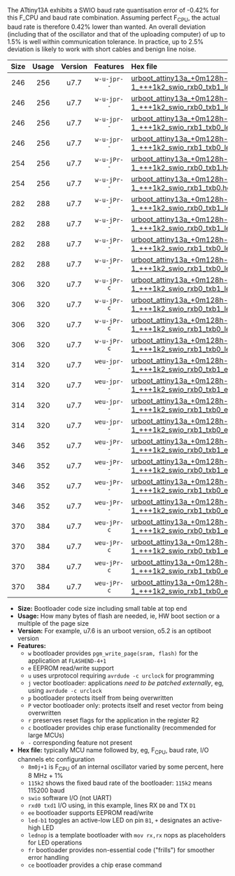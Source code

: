 The ATtiny13A exhibits a SWIO baud rate quantisation error of -0.42% for this F_CPU and baud rate combination. Assuming perfect F<sub>CPU</sub>, the actual baud rate is therefore 0.42% lower than wanted. An overall deviation (including that of the oscillator and that of the uploading computer) of up to 1.5% is well within communication tolerance. In practice, up to 2.5% deviation is likely to work with short cables and benign line noise.

|Size|Usage|Version|Features|Hex file|
|:-:|:-:|:-:|:-:|:--|
|246|256|u7.7|`w-u-jpr--`|[urboot_attiny13a_+0m128h-1_+++1k2_swio_rxb0_txb1_led+b2.hex](https://raw.githubusercontent.com/stefanrueger/urboot.hex/main/mcus/attiny13a/internal_oscillator/fcpu_+0m128h-1/br_+++1k2/urboot_attiny13a_+0m128h-1_+++1k2_swio_rxb0_txb1_led+b2.hex)|
|246|256|u7.7|`w-u-jpr--`|[urboot_attiny13a_+0m128h-1_+++1k2_swio_rxb0_txb1_lednop.hex](https://raw.githubusercontent.com/stefanrueger/urboot.hex/main/mcus/attiny13a/internal_oscillator/fcpu_+0m128h-1/br_+++1k2/urboot_attiny13a_+0m128h-1_+++1k2_swio_rxb0_txb1_lednop.hex)|
|246|256|u7.7|`w-u-jpr--`|[urboot_attiny13a_+0m128h-1_+++1k2_swio_rxb1_txb0_led+b2.hex](https://raw.githubusercontent.com/stefanrueger/urboot.hex/main/mcus/attiny13a/internal_oscillator/fcpu_+0m128h-1/br_+++1k2/urboot_attiny13a_+0m128h-1_+++1k2_swio_rxb1_txb0_led+b2.hex)|
|246|256|u7.7|`w-u-jpr--`|[urboot_attiny13a_+0m128h-1_+++1k2_swio_rxb1_txb0_lednop.hex](https://raw.githubusercontent.com/stefanrueger/urboot.hex/main/mcus/attiny13a/internal_oscillator/fcpu_+0m128h-1/br_+++1k2/urboot_attiny13a_+0m128h-1_+++1k2_swio_rxb1_txb0_lednop.hex)|
|254|256|u7.7|`w-u-jPr--`|[urboot_attiny13a_+0m128h-1_+++1k2_swio_rxb0_txb1.hex](https://raw.githubusercontent.com/stefanrueger/urboot.hex/main/mcus/attiny13a/internal_oscillator/fcpu_+0m128h-1/br_+++1k2/urboot_attiny13a_+0m128h-1_+++1k2_swio_rxb0_txb1.hex)|
|254|256|u7.7|`w-u-jPr--`|[urboot_attiny13a_+0m128h-1_+++1k2_swio_rxb1_txb0.hex](https://raw.githubusercontent.com/stefanrueger/urboot.hex/main/mcus/attiny13a/internal_oscillator/fcpu_+0m128h-1/br_+++1k2/urboot_attiny13a_+0m128h-1_+++1k2_swio_rxb1_txb0.hex)|
|282|288|u7.7|`w-u-jPr--`|[urboot_attiny13a_+0m128h-1_+++1k2_swio_rxb0_txb1_led+b2_fr.hex](https://raw.githubusercontent.com/stefanrueger/urboot.hex/main/mcus/attiny13a/internal_oscillator/fcpu_+0m128h-1/br_+++1k2/urboot_attiny13a_+0m128h-1_+++1k2_swio_rxb0_txb1_led+b2_fr.hex)|
|282|288|u7.7|`w-u-jPr--`|[urboot_attiny13a_+0m128h-1_+++1k2_swio_rxb0_txb1_lednop_fr.hex](https://raw.githubusercontent.com/stefanrueger/urboot.hex/main/mcus/attiny13a/internal_oscillator/fcpu_+0m128h-1/br_+++1k2/urboot_attiny13a_+0m128h-1_+++1k2_swio_rxb0_txb1_lednop_fr.hex)|
|282|288|u7.7|`w-u-jPr--`|[urboot_attiny13a_+0m128h-1_+++1k2_swio_rxb1_txb0_led+b2_fr.hex](https://raw.githubusercontent.com/stefanrueger/urboot.hex/main/mcus/attiny13a/internal_oscillator/fcpu_+0m128h-1/br_+++1k2/urboot_attiny13a_+0m128h-1_+++1k2_swio_rxb1_txb0_led+b2_fr.hex)|
|282|288|u7.7|`w-u-jPr--`|[urboot_attiny13a_+0m128h-1_+++1k2_swio_rxb1_txb0_lednop_fr.hex](https://raw.githubusercontent.com/stefanrueger/urboot.hex/main/mcus/attiny13a/internal_oscillator/fcpu_+0m128h-1/br_+++1k2/urboot_attiny13a_+0m128h-1_+++1k2_swio_rxb1_txb0_lednop_fr.hex)|
|306|320|u7.7|`w-u-jPr-c`|[urboot_attiny13a_+0m128h-1_+++1k2_swio_rxb0_txb1_led+b2_fr_ce.hex](https://raw.githubusercontent.com/stefanrueger/urboot.hex/main/mcus/attiny13a/internal_oscillator/fcpu_+0m128h-1/br_+++1k2/urboot_attiny13a_+0m128h-1_+++1k2_swio_rxb0_txb1_led+b2_fr_ce.hex)|
|306|320|u7.7|`w-u-jPr-c`|[urboot_attiny13a_+0m128h-1_+++1k2_swio_rxb0_txb1_lednop_fr_ce.hex](https://raw.githubusercontent.com/stefanrueger/urboot.hex/main/mcus/attiny13a/internal_oscillator/fcpu_+0m128h-1/br_+++1k2/urboot_attiny13a_+0m128h-1_+++1k2_swio_rxb0_txb1_lednop_fr_ce.hex)|
|306|320|u7.7|`w-u-jPr-c`|[urboot_attiny13a_+0m128h-1_+++1k2_swio_rxb1_txb0_led+b2_fr_ce.hex](https://raw.githubusercontent.com/stefanrueger/urboot.hex/main/mcus/attiny13a/internal_oscillator/fcpu_+0m128h-1/br_+++1k2/urboot_attiny13a_+0m128h-1_+++1k2_swio_rxb1_txb0_led+b2_fr_ce.hex)|
|306|320|u7.7|`w-u-jPr-c`|[urboot_attiny13a_+0m128h-1_+++1k2_swio_rxb1_txb0_lednop_fr_ce.hex](https://raw.githubusercontent.com/stefanrueger/urboot.hex/main/mcus/attiny13a/internal_oscillator/fcpu_+0m128h-1/br_+++1k2/urboot_attiny13a_+0m128h-1_+++1k2_swio_rxb1_txb0_lednop_fr_ce.hex)|
|314|320|u7.7|`weu-jpr--`|[urboot_attiny13a_+0m128h-1_+++1k2_swio_rxb0_txb1_ee_led+b2.hex](https://raw.githubusercontent.com/stefanrueger/urboot.hex/main/mcus/attiny13a/internal_oscillator/fcpu_+0m128h-1/br_+++1k2/urboot_attiny13a_+0m128h-1_+++1k2_swio_rxb0_txb1_ee_led+b2.hex)|
|314|320|u7.7|`weu-jpr--`|[urboot_attiny13a_+0m128h-1_+++1k2_swio_rxb0_txb1_ee_lednop.hex](https://raw.githubusercontent.com/stefanrueger/urboot.hex/main/mcus/attiny13a/internal_oscillator/fcpu_+0m128h-1/br_+++1k2/urboot_attiny13a_+0m128h-1_+++1k2_swio_rxb0_txb1_ee_lednop.hex)|
|314|320|u7.7|`weu-jpr--`|[urboot_attiny13a_+0m128h-1_+++1k2_swio_rxb1_txb0_ee_led+b2.hex](https://raw.githubusercontent.com/stefanrueger/urboot.hex/main/mcus/attiny13a/internal_oscillator/fcpu_+0m128h-1/br_+++1k2/urboot_attiny13a_+0m128h-1_+++1k2_swio_rxb1_txb0_ee_led+b2.hex)|
|314|320|u7.7|`weu-jpr--`|[urboot_attiny13a_+0m128h-1_+++1k2_swio_rxb1_txb0_ee_lednop.hex](https://raw.githubusercontent.com/stefanrueger/urboot.hex/main/mcus/attiny13a/internal_oscillator/fcpu_+0m128h-1/br_+++1k2/urboot_attiny13a_+0m128h-1_+++1k2_swio_rxb1_txb0_ee_lednop.hex)|
|346|352|u7.7|`weu-jPr--`|[urboot_attiny13a_+0m128h-1_+++1k2_swio_rxb0_txb1_ee_led+b2_fr.hex](https://raw.githubusercontent.com/stefanrueger/urboot.hex/main/mcus/attiny13a/internal_oscillator/fcpu_+0m128h-1/br_+++1k2/urboot_attiny13a_+0m128h-1_+++1k2_swio_rxb0_txb1_ee_led+b2_fr.hex)|
|346|352|u7.7|`weu-jPr--`|[urboot_attiny13a_+0m128h-1_+++1k2_swio_rxb0_txb1_ee_lednop_fr.hex](https://raw.githubusercontent.com/stefanrueger/urboot.hex/main/mcus/attiny13a/internal_oscillator/fcpu_+0m128h-1/br_+++1k2/urboot_attiny13a_+0m128h-1_+++1k2_swio_rxb0_txb1_ee_lednop_fr.hex)|
|346|352|u7.7|`weu-jPr--`|[urboot_attiny13a_+0m128h-1_+++1k2_swio_rxb1_txb0_ee_led+b2_fr.hex](https://raw.githubusercontent.com/stefanrueger/urboot.hex/main/mcus/attiny13a/internal_oscillator/fcpu_+0m128h-1/br_+++1k2/urboot_attiny13a_+0m128h-1_+++1k2_swio_rxb1_txb0_ee_led+b2_fr.hex)|
|346|352|u7.7|`weu-jPr--`|[urboot_attiny13a_+0m128h-1_+++1k2_swio_rxb1_txb0_ee_lednop_fr.hex](https://raw.githubusercontent.com/stefanrueger/urboot.hex/main/mcus/attiny13a/internal_oscillator/fcpu_+0m128h-1/br_+++1k2/urboot_attiny13a_+0m128h-1_+++1k2_swio_rxb1_txb0_ee_lednop_fr.hex)|
|370|384|u7.7|`weu-jPr-c`|[urboot_attiny13a_+0m128h-1_+++1k2_swio_rxb0_txb1_ee_led+b2_fr_ce.hex](https://raw.githubusercontent.com/stefanrueger/urboot.hex/main/mcus/attiny13a/internal_oscillator/fcpu_+0m128h-1/br_+++1k2/urboot_attiny13a_+0m128h-1_+++1k2_swio_rxb0_txb1_ee_led+b2_fr_ce.hex)|
|370|384|u7.7|`weu-jPr-c`|[urboot_attiny13a_+0m128h-1_+++1k2_swio_rxb0_txb1_ee_lednop_fr_ce.hex](https://raw.githubusercontent.com/stefanrueger/urboot.hex/main/mcus/attiny13a/internal_oscillator/fcpu_+0m128h-1/br_+++1k2/urboot_attiny13a_+0m128h-1_+++1k2_swio_rxb0_txb1_ee_lednop_fr_ce.hex)|
|370|384|u7.7|`weu-jPr-c`|[urboot_attiny13a_+0m128h-1_+++1k2_swio_rxb1_txb0_ee_led+b2_fr_ce.hex](https://raw.githubusercontent.com/stefanrueger/urboot.hex/main/mcus/attiny13a/internal_oscillator/fcpu_+0m128h-1/br_+++1k2/urboot_attiny13a_+0m128h-1_+++1k2_swio_rxb1_txb0_ee_led+b2_fr_ce.hex)|
|370|384|u7.7|`weu-jPr-c`|[urboot_attiny13a_+0m128h-1_+++1k2_swio_rxb1_txb0_ee_lednop_fr_ce.hex](https://raw.githubusercontent.com/stefanrueger/urboot.hex/main/mcus/attiny13a/internal_oscillator/fcpu_+0m128h-1/br_+++1k2/urboot_attiny13a_+0m128h-1_+++1k2_swio_rxb1_txb0_ee_lednop_fr_ce.hex)|

- **Size:** Bootloader code size including small table at top end
- **Usage:** How many bytes of flash are needed, ie, HW boot section or a multiple of the page size
- **Version:** For example, u7.6 is an urboot version, o5.2 is an optiboot version
- **Features:**
  + `w` bootloader provides `pgm_write_page(sram, flash)` for the application at `FLASHEND-4+1`
  + `e` EEPROM read/write support
  + `u` uses urprotocol requiring `avrdude -c urclock` for programming
  + `j` vector bootloader: applications *need to be patched externally*, eg, using `avrdude -c urclock`
  + `p` bootloader protects itself from being overwritten
  + `P` vector bootloader only: protects itself and reset vector from being overwritten
  + `r` preserves reset flags for the application in the register R2
  + `c` bootloader provides chip erase functionality (recommended for large MCUs)
  + `-` corresponding feature not present
- **Hex file:** typically MCU name followed by, eg, F<sub>CPU</sub>, baud rate, I/O channels etc configuration
  + `8m0j+1` is F<sub>CPU</sub> of an internal oscillator varied by some percent, here 8 MHz + 1%
  + `115k2` shows the fixed baud rate of the bootloader: `115k2` means 115200 baud
  + `swio` software I/O (not UART)
  + `rxd0 txd1` I/O using, in this example, lines RX `D0` and TX `D1`
  + `ee` bootloader supports EEPROM read/write
  + `led-b1` toggles an active-low LED on pin `B1`, `+` designates an active-high LED
  + `lednop` is a template bootloader with `mov rx,rx` nops as placeholders for LED operations
  + `fr` bootloader provides non-essential code ("frills") for smoother error handling
  + `ce` bootloader provides a chip erase command
